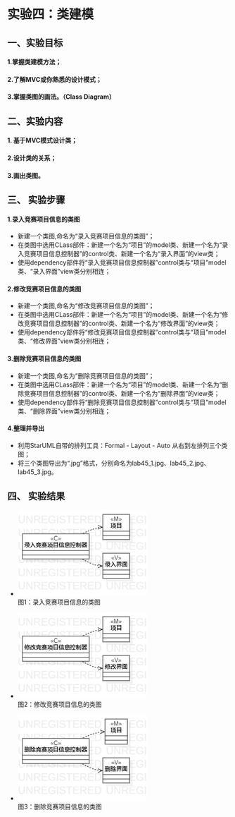 # 实验四：类建模  

## 一、实验目标
 
#### 1.掌握类建模方法；
#### 2.了解MVC或你熟悉的设计模式；
#### 3.掌握类图的画法。（Class Diagram）

## 二、实验内容  

#### 1. 基于MVC模式设计类；
#### 2.设计类的关系；
#### 3.画出类图。 
  

## 三、 实验步骤

#### 1.录入竞赛项目信息的类图
- 新建一个类图,命名为“录入竞赛项目信息的类图”；
- 在类图中选用CLass部件：新建一个名为“项目”的model类、新建一个名为“录入竞赛项目信息控制器”的control类、新建一个名为“录入界面”的view类；
- 使用dependency部件将“录入竞赛项目信息控制器”control类与“项目”model类、“录入界面”view类分别相连；

#### 2.修改竞赛项目信息的类图
- 新建一个类图,命名为“修改竞赛项目信息的类图”；
- 在类图中选用CLass部件：新建一个名为“项目”的model类、新建一个名为“修改竞赛项目信息控制器”的control类、新建一个名为“修改界面”的view类；
- 使用dependency部件将“修改竞赛项目信息控制器”control类与“项目”model类、“修改界面”view类分别相连；

#### 3.删除竞赛项目信息的类图
- 新建一个类图,命名为“删除竞赛项目信息的类图”；
- 在类图中选用CLass部件：新建一个名为“项目”的model类、新建一个名为“删除竞赛项目信息控制器”的control类、新建一个名为“删除界面”的view类；
- 使用dependency部件将“删除竞赛项目信息控制器”control类与“项目”model类、“删除界面”view类分别相连；

#### 4.整理并导出
- 利用StarUML自带的排列工具：Formal - Layout - Auto 从右到左排列三个类图；
- 将三个类图导出为“.jpg”格式，分别命名为lab45_1.jpg、lab45_2.jpg、lab45_3.jpg。

## 四、 实验结果  

- ![录入竞赛项目信息的类图](./lab45_1.jpg)  
图1：录入竞赛项目信息的类图

- ![修改竞赛项目信息的类图](./lab45_2.jpg)  
图2：修改竞赛项目信息的类图

- ![删除竞赛项目信息的类图](./lab45_3.jpg)  
图3：删除竞赛项目信息的类图
